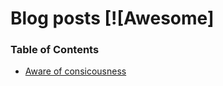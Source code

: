 # Blog posts [![Awesome]

### Table of Contents

- [Aware of consicousness](aware_of_consicoousness.md)
 
